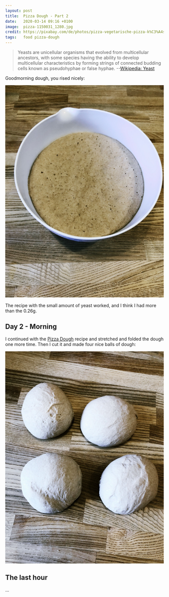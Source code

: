 ```yaml
---
layout: post
title:  Pizza Dough - Part 2
date:   2020-03-14 09:16 +0100
image:  pizza-1150031_1280.jpg
credit: https://pixabay.com/de/photos/pizza-vegetarische-pizza-k%C3%A4se-1150031/
tags:   food pizza-dough
---
```


> Yeasts are unicellular organisms that evolved from multicellular ancestors, with some species having the ability to develop multicellular characteristics by forming strings of connected budding cells known as pseudohyphae or false hyphae. --[Wikipedia: Yeast](https://en.wikipedia.org/wiki/Yeast)

Goodmorning dough, you rised nicely:

![dough in the morning](/images/dough_03_morning.jpg)

The recipe with the small amount of yeast worked, and I think I had more than the 0.26g.

## Day 2 - Morning

I continued with the [Pizza Dough](https://github.com/hendricius/pizza-dough) recipe and stretched and folded the dough one more time. Then I cut it and made four nice balls of dough:

![dough balls](/images/dough_04_balls.jpg)

## The last hour

...
